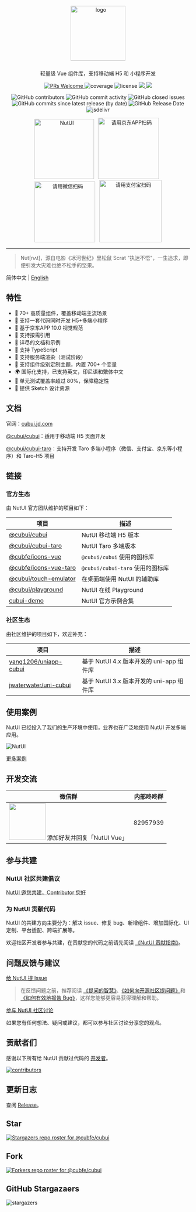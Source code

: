 
<p align="center">
    <img alt="logo" src="https://img11.360buyimg.com/imagetools/jfs/t1/211965/25/7152/22022/61b16785E433119bb/aa41d7a9f7e823f3.png" width="150" style="margin-bottom: 10px;">
</p>

<p align="center">轻量级 Vue 组件库，支持移动端 H5 和 小程序开发</p>

<p align="center">
    <a href="http://makeapullrequest.com">
    <img src="https://img.shields.io/badge/PRs-welcome-brightgreen.svg?style=flat-square" alt="PRs Welcome">
  </a>
    <img src="https://img.shields.io/codecov/c/github/cubfe/cubui" alt="coverage"/>
    <img src="https://img.shields.io/npm/l/@cubui/cubui.svg" alt="license"/>
    <a href="https://www.npmjs.com/package/@cubui/cubui">
    <img src="https://img.shields.io/npm/v/@cubui/cubui.svg?style=flat-square">
    </a>
    <a href="https://www.npmjs.com/package/@cubui/cubui">
    <img src="https://img.shields.io/npm/dt/@cubui/cubui.svg?style=flat-square">
    </a>
</p>
<p align="center">
    <img src="https://img.shields.io/github/contributors/cubfe/cubui" alt="GitHub contributors">
    <img src="https://img.shields.io/github/commit-activity/m/cubfe/cubui" alt="GitHub commit activity">
    <img src="https://img.shields.io/github/issues-closed/cubfe/cubui" alt="GitHub closed issues">
    <img src="https://img.shields.io/github/commits-since/cubfe/cubui/latest/v4" alt="GitHub commits since latest release (by date)">
    <img src="https://img.shields.io/github/release-date/cubfe/cubui" alt="GitHub Release Date">
    <img src="https://data.jsdelivr.com/v1/package/npm/@cubui/cubui/badge" alt="jsdelivr">
</p>

<p align="center">
   <img src="https://img12.360buyimg.com/imagetools/jfs/t1/162421/39/13392/9425/6052ea60E592310a9/264bdff23ef5fe95.png" width="164" alt="NutUI" />
  &nbsp;
   <img src="https://img10.360buyimg.com/imagetools/jfs/t1/211804/23/22232/12144/634e4801Eac435cb6/cfd9e1773cf9423d.png" width="167" title="请用京东APP扫码">
  &nbsp;
  <img src="https://storage.360buyimg.com/jdc-article/gh_f2231eb941be_258.jpg" width="166" title="请用微信扫码">
  &nbsp;
   <img src="https://img12.360buyimg.com/imagetools/jfs/t1/205124/1/15643/30360/62aad730Ea5734bf9/703bb91a0b73282f.png" width="170" title="请用支付宝扫码">
</p>

---

> Nut[nʌt]，源自电影《冰河世纪》里松鼠 Scrat "执迷不悟"，一生追求，即便引发大灾难也绝不松手的坚果。

简体中文 | [English](./README_EN.md)

## 特性

* 🚀 70+ 高质量组件，覆盖移动端主流场景
* 💪 支持一套代码同时开发 H5+多端小程序
* 📖 基于京东APP 10.0 视觉规范
* 🍭 支持按需引用
* 📖 详尽的文档和示例
* 💪 支持 TypeScript
* 💪 支持服务端渲染（测试阶段）
* 🍭 支持组件级别定制主题，内置 700+ 个变量
* 🌍 国际化支持，已支持英文，印尼语和繁体中文
* 🍭 单元测试覆盖率超过 80%，保障稳定性
* 📖 提供 Sketch 设计资源

## 文档

官网：[cubui.jd.com](https://cubui.jd.com)

[@cubui/cubui](https://cubui.jd.com/h5/vue/4x/#/zh-CN/guide/intro)：适用于移动端 H5 页面开发

[@cubui/cubui-taro](https://cubui.jd.com/taro/vue/4x/#/zh-CN/guide/intro)：支持开发 Taro 多端小程序（微信、支付宝、京东等小程序）和 Taro-H5 项目

## 链接

### 官方生态

由 NutUI 官方团队维护的项目如下：

| 项目 | 描述 |
| --- | --- |
| [@cubui/cubui](https://github.com/cubfe/cubui) | NutUI 移动端 H5 版本 |
| [@cubui/cubui-taro](https://github.com/cubfe/cubui) | NutUI Taro 多端版本 |
| [@cubfe/icons-vue](https://github.com/cubfe/cubui-icons) | `@cubui/cubui` 使用的图标库 |
| [@cubfe/icons-vue-taro](https://github.com/cubfe/cubui-icons) | `@cubui/cubui-taro` 使用的图标库 |
| [@cubui/touch-emulator](https://github.com/cubfe/cubui/tree/v4/packages/cubui-touch-emulator) | 在桌面端使用 NutUI 的辅助库 |
| [@cubui/playground](https://github.com/cubfe/cubui/tree/v4/packages/cubui-playground) | NutUI 在线 Playground |
| [cubui-demo](https://github.com/cubfe/cubui-demo) | NutUI 官方示例合集 |

### 社区生态

由社区维护的项目如下，欢迎补充：

| 项目 | 描述 |
| --- | --- |
| [yang1206/uniapp-cubui](https://github.com/yang1206/uniapp-cubui) | 基于 NutUI 4.x 版本开发的 uni-app 组件库 |
| [jwaterwater/uni-cubui](https://github.com/jwaterwater/uni-cubui) | 基于 NutUI 3.x 版本开发的 uni-app 组件库 |

## 使用案例

NutUI 已经投入了我们的生产环境中使用，业界也在广泛地使用 NutUI 开发多端应用。
<p>
<img src="https://raw.githubusercontent.com/cubfe/cubui-user-cases/master/user-cases.jpg" alt="NutUI" />
</p>
<p><a href="https://cubui.jd.com/#/case">更多案例</a></p>

## 开发交流

| 微信群 |内部咚咚群 |
| --- |--- |
| <img src="https://storage.360buyimg.com/cubui-static/image/wx-code.png" width="100" /> 添加好友并回复「NutUI Vue」 | 82957939

## 参与共建

### NutUI 社区共建倡议

[NutUI 邀您共建，Contributor 您好](https://github.com/cubfe/cubui/issues/1789)

### 为 NutUI 贡献代码

NutUI 的共建方向主要分为：解决 issue、修复 bug、新增组件、增加国际化、UI 定制、平台适配、跨端扩展等。

欢迎社区开发者参与共建，在贡献您的代码之前请先阅读 [《NutUI 贡献指南》](https://github.com/cubfe/cubui/issues/1671)。

## 问题反馈与建议

[给 NutUI 提 Issue](https://cubui.jd.com/cubui-issue-helper/?repo=cubfe/cubui&lang=zh-cn)

> 在反馈问题之前，推荐阅读 [《提问的智慧》](https://github.com/ryanhanwu/How-To-Ask-Questions-The-Smart-Way)、[《如何向开源社区提问题》](https://github.com/seajs/seajs/issues/545)和[《如何有效地报告 Bug》](http://www.chiark.greenend.org.uk/%7Esgtatham/bugs-cn.html)，这样您能够更容易获得理解和帮助。

[参与 NutUI 社区讨论](https://github.com/cubfe/cubui/discussions)

如果您有任何想法、疑问或建议，都可以参与社区讨论分享您的观点。

## 贡献者们

感谢以下所有给 NutUI 贡献过代码的 [开发者](https://github.com/cubfe/cubui/graphs/contributors)。

<a href="https://github.com/cubfe/cubui/graphs/contributors">
  <img src="https://opencollective.com/cubui/contributors.svg?width=890&button=false" alt="contributors">
</a>

## 更新日志

查阅 [Release](https://github.com/cubfe/cubui/releases)。

## Star

[![Stargazers repo roster for @cubfe/cubui](https://reporoster.com/stars/cubfe/cubui)](https://github.com/cubfe/cubui/stargazers)

## Fork

[![Forkers repo roster for @cubfe/cubui](https://reporoster.com/forks/cubfe/cubui)](https://github.com/cubfe/cubui/network/members)

## GitHub Stargazaers

![stargazers](https://starchart.cc/cubfe/cubui.svg)
